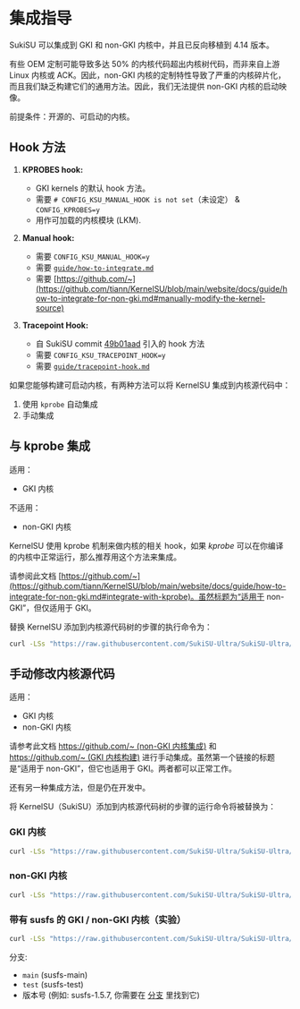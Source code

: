 # 集成指导

SukiSU 可以集成到 GKI 和 non-GKI 内核中，并且已反向移植到 4.14 版本。

<!-- 应该是 3.4 版本，但 backslashxx 的 syscall manual hook 无法在 SukiSU 中使用-->

有些 OEM 定制可能导致多达 50% 的内核代码超出内核树代码，而非来自上游 Linux 内核或 ACK。因此，non-GKI 内核的定制特性导致了严重的内核碎片化，而且我们缺乏构建它们的通用方法。因此，我们无法提供 non-GKI 内核的启动映像。

前提条件：开源的、可启动的内核。

## Hook 方法

1. **KPROBES hook:**

   - GKI kernels 的默认 hook 方法。
   - 需要 `# CONFIG_KSU_MANUAL_HOOK is not set`（未设定） & `CONFIG_KPROBES=y`
   - 用作可加载的内核模块 (LKM).

2. **Manual hook:**

   <!-- - backslashxx's syscall manual hook: https://github.com/backslashxx/KernelSU/issues/5 (v1.5 version is not available at the moment, if you want to use it, please use v1.4 version, or standard KernelSU hooks)-->

   - 需要 `CONFIG_KSU_MANUAL_HOOK=y`
   - 需要 [`guide/how-to-integrate.md`](how-to-integrate.md)
   - 需要 [https://github.com/~](https://github.com/tiann/KernelSU/blob/main/website/docs/guide/how-to-integrate-for-non-gki.md#manually-modify-the-kernel-source)

3. **Tracepoint Hook:**

   - 自 SukiSU commit [49b01aad](https://github.com/SukiSU-Ultra/SukiSU-Ultra/commit/49b01aad74bcca6dba5a8a2e053bb54b648eb124) 引入的 hook 方法
   - 需要 `CONFIG_KSU_TRACEPOINT_HOOK=y`
   - 需要 [`guide/tracepoint-hook.md`](tracepoint-hook.md)
   
<!-- This part refer to [rsuntk/KernelSU](https://github.com/rsuntk/KernelSU). -->

如果您能够构建可启动内核，有两种方法可以将 KernelSU 集成到内核源代码中：

1. 使用 `kprobe` 自动集成
2. 手动集成

## 与 kprobe 集成

适用：

- GKI 内核

不适用：

- non-GKI 内核

KernelSU 使用 kprobe 机制来做内核的相关 hook，如果 _kprobe_ 可以在你编译的内核中正常运行，那么推荐用这个方法来集成。

请参阅此文档 [https://github.com/~](https://github.com/tiann/KernelSU/blob/main/website/docs/guide/how-to-integrate-for-non-gki.md#integrate-with-kprobe)。虽然标题为“适用于 non-GKI”，但仅适用于 GKI。

替换 KernelSU 添加到内核源代码树的步骤的执行命令为：

```sh
curl -LSs "https://raw.githubusercontent.com/SukiSU-Ultra/SukiSU-Ultra/main/kernel/setup.sh" | bash -s main
```

## 手动修改内核源代码

适用：

- GKI 内核
- non-GKI 内核

请参考此文档 [https://github.com/~ (non-GKI 内核集成)](https://github.com/tiann/KernelSU/blob/main/website/docs/guide/how-to-integrate-for-non-gki.md#manually-modify-the-kernel-source) 和 [https://github.com/~ (GKI 内核构建)](https://kernelsu.org/zh_CN/guide/how-to-build.html) 进行手动集成。虽然第一个链接的标题是“适用于 non-GKI”，但它也适用于 GKI。两者都可以正常工作。

还有另一种集成方法，但是仍在开发中。

<!-- 这是 backslashxx 的syscall manual hook，但目前无法使用。 -->

将 KernelSU（SukiSU）添加到内核源代码树的步骤的运行命令将被替换为：

### GKI 内核

```sh
curl -LSs "https://raw.githubusercontent.com/SukiSU-Ultra/SukiSU-Ultra/main/kernel/setup.sh" | bash -s main
```

### non-GKI 内核

```sh
curl -LSs "https://raw.githubusercontent.com/SukiSU-Ultra/SukiSU-Ultra/main/kernel/setup.sh" | bash -s nongki
```

### 带有 susfs 的 GKI / non-GKI 内核（实验）

```sh
curl -LSs "https://raw.githubusercontent.com/SukiSU-Ultra/SukiSU-Ultra/main/kernel/setup.sh" | bash -s susfs-{{branch}}
```

分支:

- `main` (susfs-main)
- `test` (susfs-test)
- 版本号 (例如: susfs-1.5.7, 你需要在 [分支](https://github.com/SukiSU-Ultra/SukiSU-Ultra/branches) 里找到它)